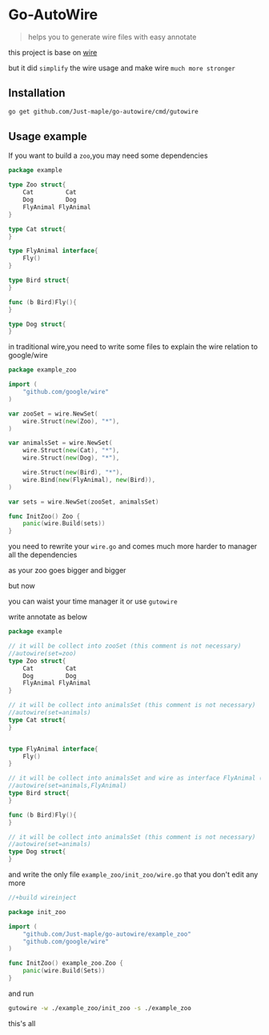 # Go-AutoWire
> helps you to generate wire files with easy annotate


this project is base on [wire](github.com/google/wire)

but it did `simplify` the wire usage and make wire `much more stronger `

## Installation


```sh
go get github.com/Just-maple/go-autowire/cmd/gutowire
```

## Usage example

If you want to build a `zoo`,you may need some dependencies
```go
package example

type Zoo struct{ 
    Cat         Cat
    Dog         Dog
    FlyAnimal FlyAnimal
}

type Cat struct{
}

type FlyAnimal interface{
    Fly()
}

type Bird struct{
}

func (b Bird)Fly(){
}

type Dog struct{
}
```

in traditional wire,you need to write some files to explain the wire relation to google/wire

```go
package example_zoo

import (
	"github.com/google/wire"
)

var zooSet = wire.NewSet(
	wire.Struct(new(Zoo), "*"),
)

var animalsSet = wire.NewSet(
	wire.Struct(new(Cat), "*"),
	wire.Struct(new(Dog), "*"),

	wire.Struct(new(Bird), "*"),
	wire.Bind(new(FlyAnimal), new(Bird)),
)

var sets = wire.NewSet(zooSet, animalsSet)

func InitZoo() Zoo {
	panic(wire.Build(sets))
}
```

you need to rewrite your `wire.go` and comes much more harder to manager all the dependencies

as your zoo goes bigger and bigger 

but now

you can waist your time manager it or use `gutowire`

write annotate as below
```go
package example

// it will be collect into zooSet (this comment is not necessary)
//autowire(set=zoo)
type Zoo struct{ 
    Cat         Cat
    Dog         Dog
    FlyAnimal FlyAnimal
}

// it will be collect into animalsSet (this comment is not necessary)
//autowire(set=animals)
type Cat struct{
}


type FlyAnimal interface{
    Fly()
}

// it will be collect into animalsSet and wire as interface FlyAnimal (this comment is not necessary)
//autowire(set=animals,FlyAnimal)
type Bird struct{
}

func (b Bird)Fly(){
}

// it will be collect into animalsSet (this comment is not necessary)
//autowire(set=animals)
type Dog struct{
}
```
and write the only file `example_zoo/init_zoo/wire.go` that you don't edit any more 

```go
//+build wireinject

package init_zoo

import (
	"github.com/Just-maple/go-autowire/example_zoo"
	"github.com/google/wire"
)

func InitZoo() example_zoo.Zoo {
	panic(wire.Build(Sets))
}

```

and run
```sh
gutowire -w ./example_zoo/init_zoo -s ./example_zoo
```

this's all